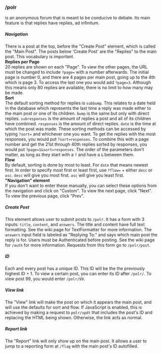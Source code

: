 ### /polr
is an anonymous forum that is meant to be conducive to debate. Its main feature is that replies have replies, ad infinitum.

##### Navigation
There is a post at the top, before the "Create Post" element, which is called the "Main Post". The posts below 'Create Post' are the "Replies" to the main post. This vocabulary is important.  
**Replies per Page**  
20 replies are shown on each "Page". To view the other pages, the URL must be changed to include `?page=` with a number afterwards. The initial page is number 0, and there are 4 pages per main post, going up to the 4th which is page 3. To access the last one you would add `?page=3`. Although this means only 80 replies are available, there is no limit to how many may be made.  
**Sort**  
The default sorting method for replies is `subbump`. This relates to a date held in the database which represents the last time a reply was made either to the main post or one of its children. `bump` is the same but only with direct replies. `subresponses` is the amount of replies a post and all of its children have combined. `responses` is the amount of direct replies. `date` is the time at which the post was made. These sorting methods can be accessed by typing `?sort=` and whichever one you want. To get the replies with the most responses, you would put `?sort=responses`. To combine this with a page number and get the 21st through 40th replies sorted by responses, you would put `?page=1&sort=responses`. The order of the parameters don't matter, as long as they start with a `?` and have a `&` between them.  
**Flow**  
By default, sorting is done by most to least. For `date` that means newest first. In order to specify most first or least first, use `?flow=` + either `desc` or `asc`. `desc` will give you most first. `asc` will give you least first.  
**"Navigation" element**  
If you don't want to enter these manually, you can select these options from the navigation and click on "Custom". To view the next page, click "Next". To view the previous page, click "Prev".  
##### Create Post
This element allows user to submit posts to `/polr`. It has a form with 3 inputs: `title`, `content`, and `answers`. The title and content have full text formatting. See the wiki page for TextFormatter for more information. The `answers` input field is labeled as "Replying To:" and says which main post the reply is for. Users must be Authenticated before posting. See the wiki page for `/auth` for more information. Requests from this form go to `/polr/post`.
##### ID
Each and every post has a unique ID. This ID will be the the previously highest ID + 1. To view a certain post, you can enter its ID after `/polr/`. To view post 99, you would enter `/polr/99`.
##### View link
The "View" link will make the post on which it appears the main post, and will use the defaults for sort and flow. If JavaScript is enabled, this is achieved by making a request to `polr/updt` that includes the post's ID and replacing the HTML being shown. Otherwise, the link acts as normal.
##### Report link
The "Report" link will only show up on the main post. It allows a user to jump to a reporting form at `/flag` with the main post's ID autofilled.
